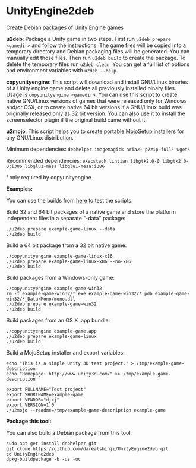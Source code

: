 UnityEngine2deb
===============

Create Debian packages of Unity Engine games

**u2deb**: Package a Unity game in two steps. First run `u2deb prepare <gamedir>` and follow the instructions.
The game files will be copied into a temporary directory and Debian packaging files will be generated.
You can manually edit those files. Then run `u2deb build` to create the package. To delete the temporary files
run `u2deb clean`. You can get a full list of options and environment variables with `u2deb --help`.

**copyunityengine**: This script will download and install GNU/Linux binaries of a Unity engine game and delete all previously
installed binary files. Usage is `copyunityengine <gamedir>`.
You can use this script to create native GNU/Linux versions of games that were released only for
Windows and/or OSX, or to create native 64 bit versions if a GNU/Linux build was originally released only as 32 bit version.
You can also use it to install the screenselector plugin if the original build came without it.

**u2mojo**: This script helps you to create portable [MojoSetup](http://www.icculus.org/mojosetup/)
installers for any GNU/Linux distribution.

Minimum dependencies: `debhelper imagemagick aria2¹ p7zip-full¹ wget¹`

Recommended dependencies: `execstack lintian libgtk2.0-0 libgtk2.0-0:i386 libglu1-mesa libglu1-mesa:i386`

¹ only required by copyunityengine

**Examples:**

You can use the builds from [here](https://github.com/darealshinji/simple-unity3d-example/releases) to test the scripts.

Build 32 and 64 bit packages of a native game and store the platform independent
files in a separate "-data" package:
```
./u2deb prepare example-game-linux --data
./u2deb build
```

Build a 64 bit package from a 32 bit native game:
```
./copyunityengine example-game-linux-x86
./u2deb prepare example-game-linux-x86 --no-x86
./u2deb build
```

Build packages from a Windows-only game:
```
./copyunityengine example-game-win32
rm -f example-game-win32/*.exe example-game-win32/*.pdb example-game-win32/*_Data/Mono/mono.dll
./u2deb prepare example-game-win32
./u2deb build
```

Build packages from an OS X .app bundle:
```
./copyunityengine example-game.app
./u2deb prepare example-game-linux
./u2deb build
```

Build a MojoSetup installer and export variables:
```
echo "This is a simple Unity 3D test project." > /tmp/example-game-description
echo "Homepage: http://www.unity3d.com/" >> /tmp/example-game-description

export FULLNAME="Test project"
export SHORTNAME=example-game
export VENDOR="djcj"
export VERSION=1.0
./u2mojo --readme=/tmp/example-game-description example-game
```

**Package this tool:**

You can also build a Debian package from this tool.
```
sudo apt-get install debhelper git
git clone https://github.com/darealshinji/UnityEngine2deb.git
cd UnityEngine2deb
dpkg-buildpackage -b -us -uc
```
